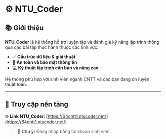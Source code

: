 # ⚙️ NTU_Coder

## 📚 Giới thiệu

**NTU_Coder** là hệ thống hỗ trợ luyện tập và đánh giá kỹ năng lập trình thông qua các bài tập thực hành thuộc các lĩnh vực:

- ✅ **Cấu trúc dữ liệu & giải thuật**
- 🔐 **An toàn và bảo mật thông tin**
- 💻 **Kỹ thuật lập trình căn bản và nâng cao**

Hệ thống phù hợp với sinh viên ngành CNTT và các bạn đang ôn luyện thuật toán.

---

## 🔗 Truy cập nền tảng

🌐 **Link NTU_Coder:** [https://64cntt1.ntucoder.net/](https://64cntt1.ntucoder.net/)

> 📌 **Chú ý:** Đăng nhập bằng tài khoản sinh viên.


